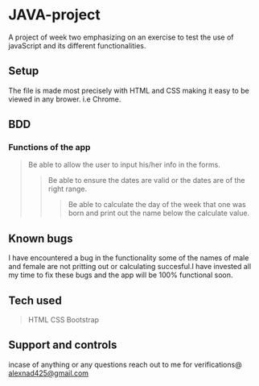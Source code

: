 # JAVA-project
A project of week two emphasizing on an exercise to test the use of javaScript and its different functionalities.

## Setup
The file is made most precisely with HTML and CSS making it easy to be viewed in any brower. i.e Chrome.

## BDD
### Functions of the app
>Be able to allow the user to input his/her info in the forms.
>>Be able to ensure the dates are valid or the dates are of the right range.
>>>Be able to calculate the day of the week that one was born and print out the name below the calculate value.

## Known bugs 
I have encountered a bug in the functionality some of the names of male and female are not pritting out or calculating succesful.I have invested all my time to fix these bugs and the app will be 100% functional soon.

## Tech used 
>HTML
>CSS
>Bootstrap

## Support and controls 
incase of anything or any questions reach out to me for verifications@ alexnad425@gmail.com

